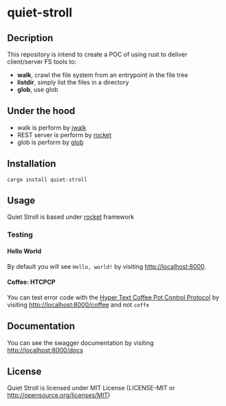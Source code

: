 # quiet-stroll

## Decription

This repository is intend to create a POC of using rust to deliver client/server FS tools to:

- **walk**, crawl the file system from an entrypoint in the file tree
- **listdir**, simply list the files in a directory
- **glob**, use glob

## Under the hood

- walk is perform by [jwalk](https://github.com/Byron/jwalk)
- REST server is perform by [rocket](https://rocket.rs)
- glob is perform by [glob](https://docs.rs/glob/latest/glob/)

## Installation

`cargo install quiet-stroll`

## Usage

Quiet Stroll is based under [rocket](https://rocket.rs) framework

### Testing

#### Hello World

By default you will see `Hello, world!` by visiting <http://localhost:8000>.

#### Coffee: HTCPCP

You can test error code with the [Hyper Text Coffee Pot Control Protocol](https://en.wikipedia.org/wiki/Hyper_Text_Coffee_Pot_Control_Protocol)
by visiting <http://localhost:8000/coffee> and not `coffe`

## Documentation

You can see the swagger documentation by visiting <http://localhost:8000/docs>

## License

Quiet Stroll is licensed under MIT License (LICENSE-MIT or <http://opensource.org/licenses/MIT>)
